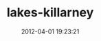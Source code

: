 ---
title:		"lakes-killarney"
type:		"photos"
mediatype:		"upload"
location:		"TBC"
date:		"2012-04-01 19:23:21"
album:		"landscapes"
filename:		"lakes-killarney.md"
series:		""
cl_public_id:		"landscapes/lakes-killarney"
cl_version:		1497004733
format:		"tiff"
bytes:		7005952
width:		2560
height:		1440
colours:
- "#70808C"
- "#B2C1CA"
- "#536878"
- "#6A7482"
- "#293942"
- "#3B301F"
- "#384041"
- "#3C3834"
- "#3A2A1F"
- "#6D5A3F"
- "#AAB4C1"
- "#3B3D44"
- "#6E5441"
- "#4C5A6C"
- "#2E3745"
exposure_mode:		"Manual"
program:		"Manual"
aperture:		undefined
focal_length:		"35.0 mm"
iso:		"200"
shutter_speed:		undefined
metering:		"Multi-segment"
flash:		"Off, Did not fire"
white_balance:		"Manual"
colour_temp:		"-6.0"
has_crop:		"No"
orientation:		"Horizontal (normal)"
camera_model:		"NIKON D7000"
lens_info:		"No lens info"
artist:		"Matt Finucane"
x_resolution:		"300"
y_resolution:		"300"
---